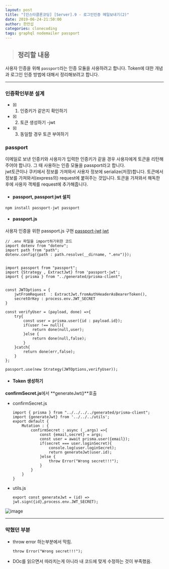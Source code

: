 ```yaml
---
layout: post
title: "[인스타클론코딩] [Server].9 - 로그인인증 메일보내기(2)"
date: 2019-06-24-21:50:00
author: 한만섭
categories: clonecoding
tags: graphql nodemailer passport
---
```


> ## 정리할 내용

사용자 인증을 위해 `passport`라는 인증 모듈을 사용하려고 합니다. Token에 대한 개념과 로그인 인증 방법에 대해서 정리해보려고 합니다.

---

### 인증확인부분 설계

- [x] 1. 인증키가 같은지 확인하기
- [x] 2. 토큰 생성하기 -jwt
- [x] 3. 동일할 경우 토큰 부여하기

### passport

이메일로 보낸 인증키와 사용자가 입력한 인증키가 같을 경우 사용자에게 토큰을 리턴해주어야 합니다. 그 때 사용하는 인증 모듈을 passport라고 합니다.  
jwt토큰이나 쿠키에서 정보를 가져와서 사용자 정보에 serialize(저장)합니다. 토큰에서 정보를 가져와서(express의) request에 붙혀주는 것입니다.
토큰을 가져와서 해독한 후에 사용자 객체를 request에 추가해줍니다.

- #### passport, passport jwt 설치

```
npm install passport-jwt passport
```

- #### passport.js

사용자 인증을 위한 passport.js 구현 [passport-jwt](https://github.com/mikenicholson/passport-jwt) [jwt](https://www.npmjs.com/package/jsonwebtoken)

```
// .env 파일을 import하기위한 코드
import dotenv from "dotenv";
import path from "path";
dotenv.config({path : path.resolve(__dirname, ".env")});


import passport from "passport";
import {Strategy , ExtractJwt} from 'passport-jwt';
import { prisma } from "../generated/prisma-client";


const JWTOptions = {
    jwtFromRequest  : ExtractJwt.fromAuthHeaderAsBearerToken(),
    secretOrKey : process.env.JWT_SECRET
}

const verifyUser = (payload, done) =>{
    try{
        const user = prisma.user({id : payload.id});
        if(user !== null){
            return done(null,user);
        }else {
            return done(null,false);
        }
    }catch{
        return done(err,false);
    }
};

passport.use(new Strategy(JWTOptions,verifyUser));
```

- #### Token 생성하기

**confirmSecret.js**에서 **generateJwt()**호출

- confirmSecret.js

  ```
  import { prisma } from "../../../../generated/prisma-client";
  import {generateJwt} from '../../../utils';
  export default {
      Mutation : {
          confirmSecret : async (_,args) =>{
              const {email,secret} = args;
              const user = await prisma.user({email});
              if(secret === user.loginSecret){
                  console.log(user.loginSecret);
                  return generateJwt(user.id);
              }else {
                  throw Error("Wrong secret!!!");
              }
          }
      }
  }
  ```

- utils.js

  ```
  export const generateJwt = (id) => jwt.sign({id},process.env.JWT_SECRET);
  ```

![image](https://user-images.githubusercontent.com/46010705/60023855-9eea5780-96d1-11e9-8ce4-9c85c84b3a66.png)

---

### 막혔던 부분

- throw error 하는부분에서 막힘.

  ```
  throw Error("Wrong secret!!!");
  ```

- DOc를 읽으면서 따라치는게 아니라 내 코드에 맞게 수정하는 것이 부족했음.
